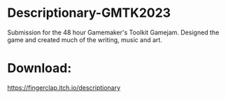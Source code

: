 # Descriptionary-GMTK2023
Submission for the 48 hour Gamemaker's Toolkit Gamejam.
Designed the game and created much of the writing, music and art.


# Download:
https://fingerclap.itch.io/descriptionary


